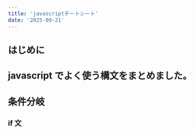 ```yaml
---
title: 'javascriptチートシート'
date: '2025-09-21'
---
```


## はじめに

## javascript でよく使う構文をまとめました。

## 条件分岐

### if 文

```

```
